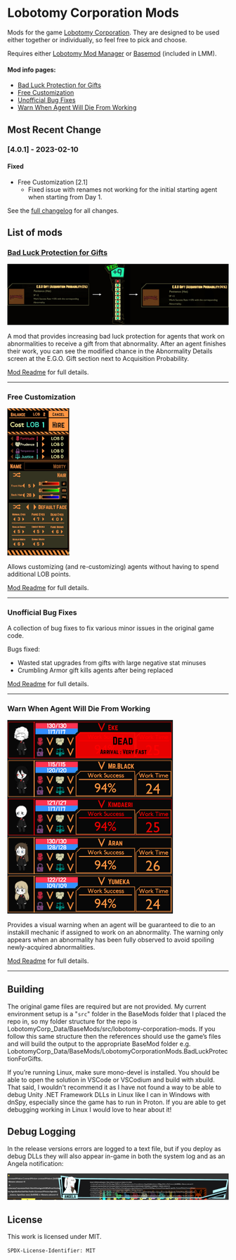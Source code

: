# Lobotomy Corporation Mods

Mods for the game
[Lobotomy Corporation](https://store.steampowered.com/app/568220/Lobotomy_Corporation__Monster_Management_Simulation/).
They are designed to be used either together or individually, so feel free to pick and choose.

Requires either [Lobotomy Mod Manager](https://www.nexusmods.com/site/mods/765) or [Basemod](https://www.nexusmods.com/lobotomycorporation/mods/2) (included in LMM).

#### Mod info pages:

- [Bad Luck Protection for Gifts](LobotomyCorporationMods.BadLuckProtectionForGifts/README.md)
- [Free Customization](LobotomyCorporationMods.FreeCustomization/README.md)
- [Unofficial Bug Fixes](LobotomyCorporationMods.BugFixes/README.md)
- [Warn When Agent Will Die From Working](LobotomyCorporationMods.WarnWhenAgentWillDieFromWorking/README.md)

## Most Recent Change

### [4.0.1] - 2023-02-10

#### Fixed

- Free Customization [2.1]
    - Fixed issue with renames not working for the initial starting agent when starting from Day 1.

See the [full changelog](CHANGELOG.md) for all changes.

## List of mods

### [Bad Luck Protection for Gifts](LobotomyCorporationMods.BadLuckProtectionForGifts/README.md)

![Bad Luck Protection for Gifts example](https://raw.githubusercontent.com/ctristan/lobotomy-corporation-mods/assets/bad-luck-protection.png)

A mod that provides increasing bad luck protection for agents that work on abnormalities to receive a gift from that abnormality.
After an agent finishes their work, you can see the modified chance in the Abnormality Details screen at the E.G.O. Gift section next to Acquisition Probability.

[Mod Readme](LobotomyCorporationMods.BadLuckProtectionForGifts/README.md) for full details.

---

### Free Customization

![Free Customization example](https://raw.githubusercontent.com/ctristan/lobotomy-corporation-mods/assets/free-customization.png)

Allows customizing (and re-customizing) agents without having to spend additional LOB points.

[Mod Readme](LobotomyCorporationMods.FreeCustomization/README.md) for full details.

---

### Unofficial Bug Fixes

A collection of bug fixes to fix various minor issues in the original game code.

Bugs fixed:

- Wasted stat upgrades from gifts with large negative stat minuses
- Crumbling Armor gift kills agents after being replaced

[Mod Readme](LobotomyCorporationMods.BugFixes/README.md) for full details.
 
---

### Warn When Agent Will Die From Working

![Warn When Agent Will Die From Working example](https://raw.githubusercontent.com/ctristan/lobotomy-corporation-mods/assets/warn-when-agent-will-die-from-working.png)

Provides a visual warning when an agent will be guaranteed to die to an instakill mechanic if assigned to work on an abnormality.
The warning only appears when an abnormality has been fully observed to avoid spoiling newly-acquired abnormalities.

[Mod Readme](LobotomyCorporationMods.WarnWhenAgentWillDieFromWorking/README.md) for full details.

---

## Building

The original game files are required but are not provided.
My current environment setup is a "`src`" folder in the BaseMods folder that I placed the repo in, so my folder structure for the repo is LobotomyCorp_Data/BaseMods/src/lobotomy-corporation-mods.
If you follow this same structure then the references should use the game’s files and will build the output to the appropriate BaseMod folder e.g. LobotomyCorp_Data/BaseMods/LobotomyCorporationMods.BadLuckProtectionForGifts.

If you’re running Linux, make sure mono-devel is installed.
You should be able to open the solution in VSCode or VSCodium and build with xbuild.
That said, I wouldn't recommend it as I have not found a way to be able to debug Unity .NET Framework DLLs in Linux like I can in Windows with dnSpy, especially since the game has to run in Proton.
If you are able to get debugging working in Linux I would love to hear about it!

## Debug Logging

In the release versions errors are logged to a text file, but if you deploy as debug DLLs they will also appear in-game in both the system log and as an Angela notification:

![Debug Logging example](https://raw.githubusercontent.com/ctristan/lobotomy-corporation-mods/assets/debug-logging.png)

## License

This work is licensed under MIT.

`SPDX-License-Identifier: MIT`
